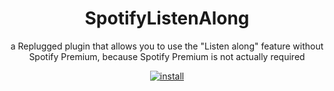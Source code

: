 <p><h1 align="center">SpotifyListenAlong</h1></p>

<p align="center">
  a Replugged plugin that allows you to use the "Listen along" feature without Spotify Premium, because Spotify Premium is not actually required
</p>

<p align="center">
  <a href="https://replugged.dev/install?identifier=lib.evelyn.SpotifyListenAlong">
    <img alt="install" src="https://img.shields.io/github/v/release/Socketlike/SpotifyListenAlong?label=Install&sort=semver&style=for-the-badge">
  </a>
</p>
